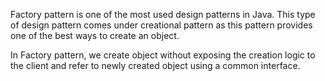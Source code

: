 Factory pattern is one of the most used design patterns in Java. This type of design pattern comes under creational pattern as this pattern provides one of the best ways to create an object.

In Factory pattern, we create object without exposing the creation logic to the client and refer to newly created object using a common interface.